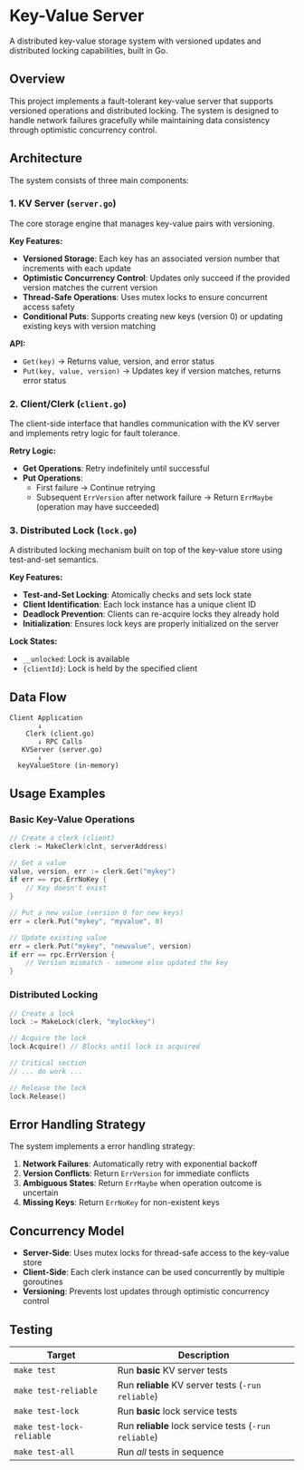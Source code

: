 # Key-Value Server

A distributed key-value storage system with versioned updates and distributed locking capabilities, built in Go.

## Overview

This project implements a fault-tolerant key-value server that supports versioned operations and distributed locking. The system is designed to handle network failures gracefully while maintaining data consistency through optimistic concurrency control.

## Architecture

The system consists of three main components:

### 1. KV Server (`server.go`)
The core storage engine that manages key-value pairs with versioning.

**Key Features:**
- **Versioned Storage**: Each key has an associated version number that increments with each update
- **Optimistic Concurrency Control**: Updates only succeed if the provided version matches the current version
- **Thread-Safe Operations**: Uses mutex locks to ensure concurrent access safety
- **Conditional Puts**: Supports creating new keys (version 0) or updating existing keys with version matching

**API:**
- `Get(key)` → Returns value, version, and error status
- `Put(key, value, version)` → Updates key if version matches, returns error status

### 2. Client/Clerk (`client.go`)
The client-side interface that handles communication with the KV server and implements retry logic for fault tolerance.

**Retry Logic:**
- **Get Operations**: Retry indefinitely until successful
- **Put Operations**:
  - First failure → Continue retrying
  - Subsequent `ErrVersion` after network failure → Return `ErrMaybe` (operation may have succeeded)

### 3. Distributed Lock (`lock.go`)
A distributed locking mechanism built on top of the key-value store using test-and-set semantics.

**Key Features:**
- **Test-and-Set Locking**: Atomically checks and sets lock state
- **Client Identification**: Each lock instance has a unique client ID
- **Deadlock Prevention**: Clients can re-acquire locks they already hold
- **Initialization**: Ensures lock keys are properly initialized on the server

**Lock States:**
- `__unlocked`: Lock is available
- `{clientId}`: Lock is held by the specified client

## Data Flow

```
Client Application
       ↓
    Clerk (client.go)
       ↓ RPC Calls
   KVServer (server.go)
       ↓
  keyValueStore (in-memory)
```

## Usage Examples

### Basic Key-Value Operations

```go
// Create a clerk (client)
clerk := MakeClerk(clnt, serverAddress)

// Get a value
value, version, err := clerk.Get("mykey")
if err == rpc.ErrNoKey {
    // Key doesn't exist
}

// Put a new value (version 0 for new keys)
err = clerk.Put("mykey", "myvalue", 0)

// Update existing value
err = clerk.Put("mykey", "newvalue", version)
if err == rpc.ErrVersion {
    // Version mismatch - someone else updated the key
}
```

### Distributed Locking

```go
// Create a lock
lock := MakeLock(clerk, "mylockkey")

// Acquire the lock
lock.Acquire() // Blocks until lock is acquired

// Critical section
// ... do work ...

// Release the lock
lock.Release()
```

## Error Handling Strategy

The system implements a error handling strategy:

1. **Network Failures**: Automatically retry with exponential backoff
2. **Version Conflicts**: Return `ErrVersion` for immediate conflicts
3. **Ambiguous States**: Return `ErrMaybe` when operation outcome is uncertain
4. **Missing Keys**: Return `ErrNoKey` for non-existent keys

## Concurrency Model

- **Server-Side**: Uses mutex locks for thread-safe access to the key-value store
- **Client-Side**: Each clerk instance can be used concurrently by multiple goroutines
- **Versioning**: Prevents lost updates through optimistic concurrency control



## Testing

| Target                 | Description                                |
|------------------------|--------------------------------------------|
| `make test`            | Run **basic** KV server tests              |
| `make test-reliable`   | Run **reliable** KV server tests (`-run reliable`) |
| `make test-lock`       | Run **basic** lock service tests           |
| `make test-lock-reliable` | Run **reliable** lock service tests (`-run reliable`) |
| `make test-all`        | Run _all_ tests in sequence                |
